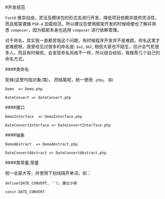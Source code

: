 #开发规范

`FastD` 推崇自由，灵活及模块包的形式去进行开发，降低项目依赖并提供灵活性，而且框架遵循 `PSR-4` 加载规范，所以建议在使用框架开发的时候顺便也了解并熟悉 `composer`，因为框架本身也适用 `composer` 进行依赖管理。

对于命名，其实我一直都苦恼这个问题，有时候程序开发并不是难题，命名这里才是难题呀。我曾经见过很多的命名是: `$a1`, `$b2`, 相信大家也不陌生，估计会气死很多人。而且有时候呢，会发现命名风格不一样，所以结合经验，我推荐几个自己的命名方式。

####类命名

驼峰(这里均指对象/类)， 而结尾呢，统一使用 `.php`。 如:

```
Demo  => Demo.php

DateConvert => DateConvert.php
```

####接口

```
DemoInterface  => DemoInterface.php

DateConvertInterface => DateConvertInterface.php
```

####抽象

```
DemoAbstract  => DemoAbstract.php

DateConvertAbstract => DateConvertAbstract.php
```

####类常量,常量

统一全部大写，并使用下划线隔开单词，如： 

```
define(DATE_CONVERT, ''); 建议少用

const DATE_CONVERT
```

